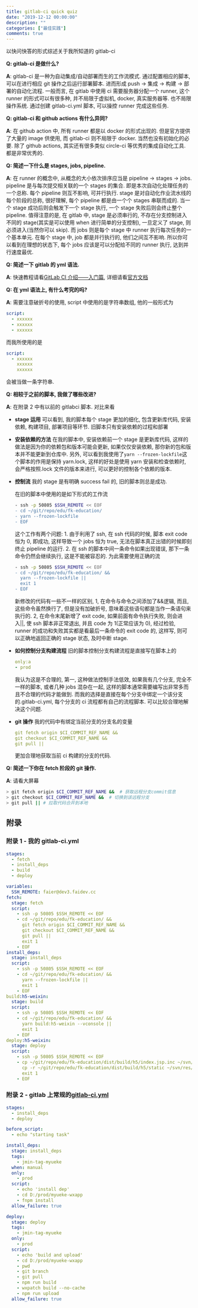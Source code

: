 ```yaml
---
title: gitlab-ci quick quiz
date: "2019-12-12 00:00:00"
description: ""
categories: ["最佳实践"]
comments: true
---
```


以快问快答的形式综述关于我所知道的 gitlab-ci

**Q: gitlab-ci 是做什么?**

**A**: gitlab-ci 是一种为自动集成/自动部署而生的工作流模式. 通过配置相应的脚本, 可以在进行相应 git 操作之后运行部署脚本. 进而形成 push -> 集成 -> 构建 -> 部署的自动化流程. 一般而言, 在 gitlab 中使用 ci 需要服务器分配一个 runner, 这个 runner 的形式可以有很多种, 并不局限于虚拟机, docker, 真实服务器等. 也不局限操作系统. 通过创建 gitlab-ci.yml 脚本, 可以操控 runner 完成这些任务.

**Q: gitlab-ci 和 github actions 有什么异同?**

**A**: 在 github action 中, 所有 runner 都是以 docker 的形式出现的. 但是官方提供了大量的 image 供使用, 而 gitlab-ci 则不局限于 docker. 当然也没有初始化的必要. 除了 github actions, 其实还有很多类似 circle-ci 等优秀的集成自动化工具. 都是非常优秀的.

**Q: 简述一下什么是 stages, jobs, pipeline.**

**A**: 在 runner 的概念中, 从概念的大小依次排序应当是 pipeline -> stages -> jobs. pipeline 是与每次提交相关联的一个 stages 的集合. 即是本次自动化处理任务的一个总称. 每个 pipeline 则互不影响, 可并行执行. stage 是对自动化作业流水线的每个阶段的总称, 很好理解, 每个 pipeline 都是由一个个 stages 串联而成的. 当一个 stage 成功后则会触发下一个 stage 执行, 一个 stage 失败后则会终止整个 pipeline. 值得注意的是, 在 gitlab 中, stage 是必须串行的, 不存在分支控制进入不同的 stage(其实是可以使用 when 进行简单的分支控制), 一旦定义了 stage, 则必须进入(当然你可以 skip). 而 jobs 则是每个 stage 中 runner 执行每次任务的一个基本单元. 在每个 stage 中, job 都是并行执行的, 他们之间互不影响. 所以你可以看到在理想的状态下, 每个 jobs 应该是可以分配给不同的 runner 执行, 达到并行速度最优.

**Q: 简述一下 gitlab 的 yml 语法.**

**A**: 快速教程请看[GitLab CI 介绍——入门篇](https://juejin.im/post/6844903902387650567), 详细请看[官方文档](https://docs.gitlab.com/ee/ci/yaml/README.html)

**Q: 在 yml 语法上, 有什么考究的吗?**

**A**: 需要注意破折号的使用, script 中使用的是字符串数组, 他的一般形式为

```yaml
script:
  - xxxxxx
  - xxxxxx
  - xxxxxx
```

而我所使用的是

```yml
script:
  - xxxxxx
    xxxxxx
    xxxxxx
```

会被当做一条字符串.

**Q: 相较于之前的脚本, 我做了哪些改进?**

**A**: 在附录 2 中有以前的 gitlabci 脚本. 对比来看

- **stage 运用** 可以看到, 我的脚本每个 stage 更加的细化, 包含更新库代码, 安装依赖, 构建项目, 部署项目等环节. 旧脚本只有安装依赖的过程和部署

- **安装依赖的方法** 在我的脚本中, 安装依赖前一个 stage 是更新库代码, 这样的做法是因为你的依赖包和版本可能会更新, 如果仅仅安装依赖, 那你新的包和版本并不能更新到仓库中. 另外, 可以看到我使用了`yarn --frozen-lockfile`这个脚本的作用是保持 yarn.lock, 这样的好处是使用 yarn 安装和检查依赖时, 会严格按照.lock 文件的版本来进行, 可以更好的控制各个依赖的版本.

- **控制流** 我的 stage 是有明确 success fail 的, 旧的脚本则总是成功.

  在旧的脚本中使用的是如下形式的工作流

  ```bash
  - ssh -p 50805 $SSH_REMOTE << EOF
  - cd ~/git/repo/edu/fk-education/
  - yarn --frozen-lockfile
  - EOF
  ```

  这个工作有两个问题: 1. 由于利用了 ssh, 在 ssh 代码的时候, 脚本 exit code 恒为 0, 即成功, 这样导致一个 jobs 恒为 true, 无法在脚本真正出错的时候即刻终止 pipeline 的运行. 2. 在 ssh 的脚本中间一条命令如果出现错误, 那下一条命令仍然会继续执行, 这是不能被容忍的. 为此需要使用正确的流

  ```bash
  - ssh -p 50805 $SSH_REMOTE << EOF
  - cd ~/git/repo/edu/fk-education/ &&
    yarn --frozen-lockfile ||
    exit 1
  - EOF
  ```

  新修改的代码有一些不一样的区别, 1, 在命令与命令之间添加了&&逻辑, 而且, 这些命令虽然换行了, 但是没有加破折号, 意味着这些语句都是当作一条语句来执行的. 2, 在命令末尾新增了 exit code, 如果前面有命令执行失败, 则会进入||, 使 ssh 脚本非正常退出, 并且 code 为 1(正常应该为 0), 经过检验, runner 的成功和失败其实都是看最后一条命令的 exit code 的, 这样写, 则可以正确地返回正确的 stage 状态, 及时中断 stage.

- **如何控制分支构建流程** 旧的脚本控制分支构建流程是直接写在脚本上的

  ```yaml
  only:a
  - prod
  ```

  我认为这是不合理的, 第一, 这种做法控制手法低效, 如果我有几个分支, 完全不一样的脚本, 或者几种 jobs 混杂在一起, 这样的脚本通常需要编写出非常多而且不合理的代码才能做到. 而我的选择是直接在每个分支中绑定一个该分支的.gitlab-ci.yml, 每个分支的 ci 流程都有自己的流程脚本. 可以比较合理地解决这个问题.

- **git 操作** 我的代码中有绑定当前分支的分支名的变量

  ```yaml
  git fetch origin $CI_COMMIT_REF_NAME &&
  git checkout $CI_COMMIT_REF_NAME &&
  git pull ||
  ```

  更加合理地获取当前 ci 构建的分支的代码.

**Q: 简述一下你在 fetch 阶段的 git 操作.**

**A**: 请看大屏幕

```bash
> git fetch origin $CI_COMMIT_REF_NAME &&  # 获取远程分支commit信息
> git checkout $CI_COMMIT_REF_NAME &&  # 切换到该远程分支
> git pull || # 拉取代码合并到本地
```

## 附录

### 附录 1 - 我的 gitlab-ci.yml

```yaml
stages:
  - fetch
  - install_deps
  - build
  - deploy

variables:
  SSH_REMOTE: faier@dev3.faidev.cc
fetch:
  stage: fetch
  script:
    - ssh -p 50805 $SSH_REMOTE << EOF
    - cd ~/git/repo/edu/fk-education/ &&
      git fetch origin $CI_COMMIT_REF_NAME &&
      git checkout $CI_COMMIT_REF_NAME &&
      git pull ||
      exit 1
    - EOF
install_deps:
  stage: install_deps
  script:
    - ssh -p 50805 $SSH_REMOTE << EOF
    - cd ~/git/repo/edu/fk-education/ &&
      yarn --frozen-lockfile ||
      exit 1
    - EOF
build:h5-weixin:
  stage: build
  script:
    - ssh -p 50805 $SSH_REMOTE << EOF
    - cd ~/git/repo/edu/fk-education/ &&
      yarn build:h5-weixin --vconsole ||
      exit 1
    - EOF
deploy:h5-weixin:
  stage: deploy
  script:
    - ssh -p 50805 $SSH_REMOTE << EOF
    - cp ~/git/repo/edu/fk-education/dist/build/h5/index.jsp.inc ~/svn/web/edu/entrance/index.jsp.inc &&
      cp -r ~/git/repo/edu/fk-education/dist/build/h5/static ~/svn/res/edu/h5/ ||
      exit 1
    - EOF
```

### 附录 2 - gitlab 上常规的[gitlab-ci.yml](http://gitlab.faidev.cc/yueke/myueke-wxapp/blob/master/.gitlab-ci.yml)

```yaml
stages:
  - install_deps
  - deploy

before_script:
  - echo "starting task"

install_deps:
  stage: install_deps
  tags:
    - jmin-tag-myueke
  when: manual
  only:
    - prod
  script:
    - echo 'install dep'
    - cd D:/prod/myueke-wxapp
    - fnpm install
  allow_failure: true

deploy:
  stage: deploy
  tags:
    - jmin-tag-myueke
  only:
    - prod
  script:
    - echo 'build and upload'
    - cd D:/prod/myueke-wxapp
    - pwd
    - git branch
    - git pull
    - npm run build
    - wxpatch build --no-cache
    - npm run upload
  allow_failure: true
```
